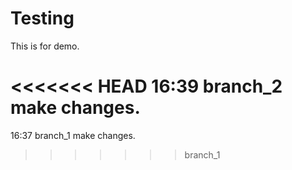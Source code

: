 # Testing
This is for demo.

<<<<<<< HEAD
16:39 branch_2 make changes.
=======
16:37 branch_1 make changes.
>>>>>>> branch_1

